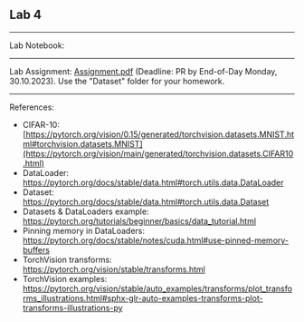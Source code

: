 ## Lab 4

***
Lab Notebook: 

***
Lab Assignment: [Assignment.pdf](./Assignment.pdf) (Deadline: PR by End-of-Day Monday, 30.10.2023). Use the "Dataset" folder for your homework.

***
References:
 - CIFAR-10: [https://pytorch.org/vision/0.15/generated/torchvision.datasets.MNIST.html#torchvision.datasets.MNIST](https://pytorch.org/vision/main/generated/torchvision.datasets.CIFAR10.html)
 - DataLoader: https://pytorch.org/docs/stable/data.html#torch.utils.data.DataLoader
 - Dataset: https://pytorch.org/docs/stable/data.html#torch.utils.data.Dataset
 - Datasets & DataLoaders example: https://pytorch.org/tutorials/beginner/basics/data_tutorial.html
 - Pinning memory in DataLoaders: https://pytorch.org/docs/stable/notes/cuda.html#use-pinned-memory-buffers
 - TorchVision transforms: https://pytorch.org/vision/stable/transforms.html
 - TorchVision examples: https://pytorch.org/vision/stable/auto_examples/transforms/plot_transforms_illustrations.html#sphx-glr-auto-examples-transforms-plot-transforms-illustrations-py
